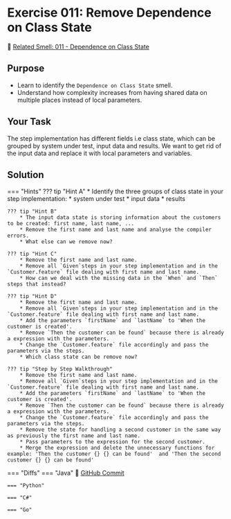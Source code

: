 # Exercise 011: Remove Dependence on Class State
:link: [Related Smell: 011 - Dependence on Class State](/smells/011-dependence-on-class-state)

## Purpose
* Learn to identify the `Dependence on Class State` smell.
* Understand how complexity increases from having shared data on multiple places instead of local parameters.

## Your Task
The step implementation has different fields i.e class state, which can be grouped by system under test, input data and results. 
We want to get rid of the input data and replace it with local parameters and variables.

## Solution

=== "Hints"
    ??? tip "Hint A"
        * Identify the three groups of class state in your step implementation:
            * system under test
            * input data
            * results

    ??? tip "Hint B"
        * The input data state is storing information about the customers to be created: first name, last name, ...
        * Remove the first name and last name and analyse the compiler errors.
        * What else can we remove now?

    ??? tip "Hint C"
        * Remove the first name and last name.
        * Remove all `Given`steps in your step implementation and in the `Customer.feature` file dealing with first name and last name. 
        * How can we deal with the missing data in the `When` and `Then` steps that instead?

    ??? tip "Hint D"
        * Remove the first name and last name.
        * Remove all `Given`steps in your step implementation and in the `Customer.feature` file dealing with first name and last name. 
        * Add the parameters `firstName` and `lastName` to 'When the customer is created'. 
        * Remove `Then the customer can be found` because there is already a expression with the parameters.
        * Change the `Customer.feature` file accordingly and pass the parameters via the steps.
        * Which class state can be remove now?

    ??? tip "Step by Step Walkthrough"
        * Remove the first name and last name.
        * Remove all `Given`steps in your step implementation and in the `Customer.feature` file dealing with first name and last name. 
        * Add the parameters `firstName` and `lastName` to 'When the customer is created'. 
        * Remove `Then the customer can be found` because there is already a expression with the parameters.
        * Change the `Customer.feature` file accordingly and pass the parameters via the steps.
        * Remove the state for handling a second customer in the same way as previously the first name and last name.
        * Pass parameters to the expression for the second customer. 
        * Merge the expression and delete the unnecessary functions for example: 'Then the customer {} {} can be found'  and 'Then the second customer {} {} can be found' 
    
=== "Diffs"
    === "Java"
        :link: [GitHub Commit](https://github.com/Cucumber-Diseases/cucumber-diseases-java/commit/b04a747098b0813640f6c7ac35bc163c54465967)
    
    === "Python"

    === "C#"

    === "Go"



